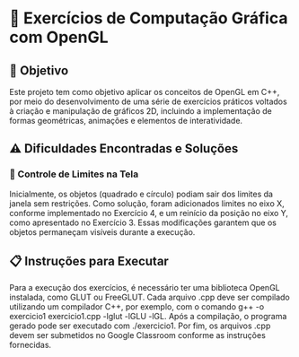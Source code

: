  # 📌 Exercícios de Computação Gráfica com OpenGL  

## 🎯 Objetivo  
Este projeto tem como objetivo aplicar os conceitos de OpenGL em C++, por meio do desenvolvimento de uma série de exercícios práticos voltados à criação e manipulação de gráficos 2D, incluindo a implementação de formas geométricas, animações e elementos de interatividade.



## ⚠️ Dificuldades Encontradas e Soluções  

### 🔹 Controle de Limites na Tela  
Inicialmente, os objetos (quadrado e círculo) podiam sair dos limites da janela sem restrições. Como solução, foram adicionados limites no eixo X, conforme implementado no Exercício 4, e um reinício da posição no eixo Y, como apresentado no Exercício 3. Essas modificações garantem que os objetos permaneçam visíveis durante a execução.



## 📋 Instruções para Executar  
Para a execução dos exercícios, é necessário ter uma biblioteca OpenGL instalada, como GLUT ou FreeGLUT. Cada arquivo .cpp deve ser compilado utilizando um compilador C++, por exemplo, com o comando g++ -o exercicio1 exercicio1.cpp -lglut -lGLU -lGL. Após a compilação, o programa gerado pode ser executado com ./exercicio1. Por fim, os arquivos .cpp devem ser submetidos no Google Classroom conforme as instruções fornecidas.
